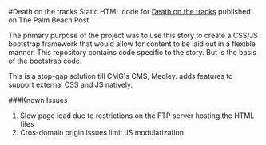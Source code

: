 #Death on the tracks
Static HTML code for [Death on the tracks](http://www.mypalmbeachpost.com/deathonthetracks) published on The Palm Beach Post

The primary purpose of the project was to use this story to create a CSS/JS bootstrap framework that would allow for content to be laid out in a flexible manner. This repository contains code specific to the story. But is the basis of the bootstrap code.

This is a stop-gap solution till CMG's CMS, Medley. adds features to support external CSS and JS natively. 

###Known Issues
1. Slow page load due to restrictions on the FTP server hosting the HTML files
2. Cros-domain origin issues limit JS modularization

